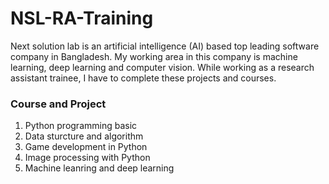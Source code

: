 # NSL-RA-Training 
Next solution lab is an artificial intelligence (AI) based top leading software company in Bangladesh. My working area in this company is machine learning, deep learning and computer vision. While working as a research assistant trainee, I have to complete these projects and courses.

<h3> Course and Project</h3>
<ol>
<li>Python programming basic </li>
<li>Data sturcture and algorithm</li>
<li>Game development in Python</li>
<li>Image processing with Python</li>
<li>Machine leanring and deep learning</li>
</ol>  
